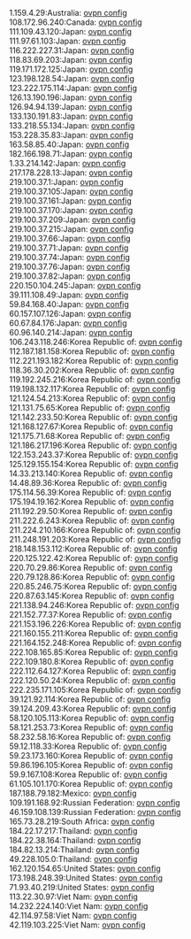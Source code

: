 1.159.4.29:Australia: [ovpn config](vpn/1_159_4_29.ovpn)  
108.172.96.240:Canada: [ovpn config](vpn/108_172_96_240.ovpn)  
111.109.43.120:Japan: [ovpn config](vpn/111_109_43_120.ovpn)  
111.97.61.103:Japan: [ovpn config](vpn/111_97_61_103.ovpn)  
116.222.227.31:Japan: [ovpn config](vpn/116_222_227_31.ovpn)  
118.83.69.203:Japan: [ovpn config](vpn/118_83_69_203.ovpn)  
119.171.172.125:Japan: [ovpn config](vpn/119_171_172_125.ovpn)  
123.198.128.54:Japan: [ovpn config](vpn/123_198_128_54.ovpn)  
123.222.175.114:Japan: [ovpn config](vpn/123_222_175_114.ovpn)  
126.13.190.196:Japan: [ovpn config](vpn/126_13_190_196.ovpn)  
126.94.94.139:Japan: [ovpn config](vpn/126_94_94_139.ovpn)  
133.130.191.83:Japan: [ovpn config](vpn/133_130_191_83.ovpn)  
133.218.55.134:Japan: [ovpn config](vpn/133_218_55_134.ovpn)  
153.228.35.83:Japan: [ovpn config](vpn/153_228_35_83.ovpn)  
163.58.85.40:Japan: [ovpn config](vpn/163_58_85_40.ovpn)  
182.166.198.71:Japan: [ovpn config](vpn/182_166_198_71.ovpn)  
1.33.214.142:Japan: [ovpn config](vpn/1_33_214_142.ovpn)  
217.178.228.13:Japan: [ovpn config](vpn/217_178_228_13.ovpn)  
219.100.37.1:Japan: [ovpn config](vpn/219_100_37_1.ovpn)  
219.100.37.105:Japan: [ovpn config](vpn/219_100_37_105.ovpn)  
219.100.37.161:Japan: [ovpn config](vpn/219_100_37_161.ovpn)  
219.100.37.170:Japan: [ovpn config](vpn/219_100_37_170.ovpn)  
219.100.37.209:Japan: [ovpn config](vpn/219_100_37_209.ovpn)  
219.100.37.215:Japan: [ovpn config](vpn/219_100_37_215.ovpn)  
219.100.37.66:Japan: [ovpn config](vpn/219_100_37_66.ovpn)  
219.100.37.71:Japan: [ovpn config](vpn/219_100_37_71.ovpn)  
219.100.37.74:Japan: [ovpn config](vpn/219_100_37_74.ovpn)  
219.100.37.76:Japan: [ovpn config](vpn/219_100_37_76.ovpn)  
219.100.37.82:Japan: [ovpn config](vpn/219_100_37_82.ovpn)  
220.150.104.245:Japan: [ovpn config](vpn/220_150_104_245.ovpn)  
39.111.108.49:Japan: [ovpn config](vpn/39_111_108_49.ovpn)  
59.84.168.40:Japan: [ovpn config](vpn/59_84_168_40.ovpn)  
60.157.107.126:Japan: [ovpn config](vpn/60_157_107_126.ovpn)  
60.67.84.176:Japan: [ovpn config](vpn/60_67_84_176.ovpn)  
60.96.140.214:Japan: [ovpn config](vpn/60_96_140_214.ovpn)  
106.243.118.246:Korea Republic of: [ovpn config](vpn/106_243_118_246.ovpn)  
112.187.181.158:Korea Republic of: [ovpn config](vpn/112_187_181_158.ovpn)  
112.221.193.182:Korea Republic of: [ovpn config](vpn/112_221_193_182.ovpn)  
118.36.30.202:Korea Republic of: [ovpn config](vpn/118_36_30_202.ovpn)  
119.192.245.216:Korea Republic of: [ovpn config](vpn/119_192_245_216.ovpn)  
119.198.132.117:Korea Republic of: [ovpn config](vpn/119_198_132_117.ovpn)  
121.124.54.213:Korea Republic of: [ovpn config](vpn/121_124_54_213.ovpn)  
121.131.75.65:Korea Republic of: [ovpn config](vpn/121_131_75_65.ovpn)  
121.142.233.50:Korea Republic of: [ovpn config](vpn/121_142_233_50.ovpn)  
121.168.127.67:Korea Republic of: [ovpn config](vpn/121_168_127_67.ovpn)  
121.175.71.68:Korea Republic of: [ovpn config](vpn/121_175_71_68.ovpn)  
121.186.217.196:Korea Republic of: [ovpn config](vpn/121_186_217_196.ovpn)  
122.153.243.37:Korea Republic of: [ovpn config](vpn/122_153_243_37.ovpn)  
125.129.155.154:Korea Republic of: [ovpn config](vpn/125_129_155_154.ovpn)  
14.33.213.140:Korea Republic of: [ovpn config](vpn/14_33_213_140.ovpn)  
14.48.89.36:Korea Republic of: [ovpn config](vpn/14_48_89_36.ovpn)  
175.114.56.39:Korea Republic of: [ovpn config](vpn/175_114_56_39.ovpn)  
175.194.19.162:Korea Republic of: [ovpn config](vpn/175_194_19_162.ovpn)  
211.192.29.50:Korea Republic of: [ovpn config](vpn/211_192_29_50.ovpn)  
211.222.6.243:Korea Republic of: [ovpn config](vpn/211_222_6_243.ovpn)  
211.224.210.166:Korea Republic of: [ovpn config](vpn/211_224_210_166.ovpn)  
211.248.191.203:Korea Republic of: [ovpn config](vpn/211_248_191_203.ovpn)  
218.148.153.112:Korea Republic of: [ovpn config](vpn/218_148_153_112.ovpn)  
220.125.122.42:Korea Republic of: [ovpn config](vpn/220_125_122_42.ovpn)  
220.70.29.86:Korea Republic of: [ovpn config](vpn/220_70_29_86.ovpn)  
220.79.128.86:Korea Republic of: [ovpn config](vpn/220_79_128_86.ovpn)  
220.85.246.75:Korea Republic of: [ovpn config](vpn/220_85_246_75.ovpn)  
220.87.63.145:Korea Republic of: [ovpn config](vpn/220_87_63_145.ovpn)  
221.138.94.246:Korea Republic of: [ovpn config](vpn/221_138_94_246.ovpn)  
221.152.77.37:Korea Republic of: [ovpn config](vpn/221_152_77_37.ovpn)  
221.153.196.226:Korea Republic of: [ovpn config](vpn/221_153_196_226.ovpn)  
221.160.155.211:Korea Republic of: [ovpn config](vpn/221_160_155_211.ovpn)  
221.164.152.248:Korea Republic of: [ovpn config](vpn/221_164_152_248.ovpn)  
222.108.165.85:Korea Republic of: [ovpn config](vpn/222_108_165_85.ovpn)  
222.109.180.8:Korea Republic of: [ovpn config](vpn/222_109_180_8.ovpn)  
222.112.64.127:Korea Republic of: [ovpn config](vpn/222_112_64_127.ovpn)  
222.120.50.24:Korea Republic of: [ovpn config](vpn/222_120_50_24.ovpn)  
222.235.171.105:Korea Republic of: [ovpn config](vpn/222_235_171_105.ovpn)  
39.121.92.114:Korea Republic of: [ovpn config](vpn/39_121_92_114.ovpn)  
39.124.209.43:Korea Republic of: [ovpn config](vpn/39_124_209_43.ovpn)  
58.120.105.113:Korea Republic of: [ovpn config](vpn/58_120_105_113.ovpn)  
58.121.253.73:Korea Republic of: [ovpn config](vpn/58_121_253_73.ovpn)  
58.232.58.16:Korea Republic of: [ovpn config](vpn/58_232_58_16.ovpn)  
59.12.118.33:Korea Republic of: [ovpn config](vpn/59_12_118_33.ovpn)  
59.23.173.160:Korea Republic of: [ovpn config](vpn/59_23_173_160.ovpn)  
59.86.196.105:Korea Republic of: [ovpn config](vpn/59_86_196_105.ovpn)  
59.9.167.108:Korea Republic of: [ovpn config](vpn/59_9_167_108.ovpn)  
61.105.101.170:Korea Republic of: [ovpn config](vpn/61_105_101_170.ovpn)  
187.188.79.182:Mexico: [ovpn config](vpn/187_188_79_182.ovpn)  
109.191.168.92:Russian Federation: [ovpn config](vpn/109_191_168_92.ovpn)  
46.159.108.139:Russian Federation: [ovpn config](vpn/46_159_108_139.ovpn)  
165.73.28.219:South Africa: [ovpn config](vpn/165_73_28_219.ovpn)  
184.22.17.217:Thailand: [ovpn config](vpn/184_22_17_217.ovpn)  
184.22.38.164:Thailand: [ovpn config](vpn/184_22_38_164.ovpn)  
184.82.13.214:Thailand: [ovpn config](vpn/184_82_13_214.ovpn)  
49.228.105.0:Thailand: [ovpn config](vpn/49_228_105_0.ovpn)  
162.120.154.65:United States: [ovpn config](vpn/162_120_154_65.ovpn)  
173.198.248.39:United States: [ovpn config](vpn/173_198_248_39.ovpn)  
71.93.40.219:United States: [ovpn config](vpn/71_93_40_219.ovpn)  
113.22.30.97:Viet Nam: [ovpn config](vpn/113_22_30_97.ovpn)  
14.232.224.140:Viet Nam: [ovpn config](vpn/14_232_224_140.ovpn)  
42.114.97.58:Viet Nam: [ovpn config](vpn/42_114_97_58.ovpn)  
42.119.103.225:Viet Nam: [ovpn config](vpn/42_119_103_225.ovpn)  
